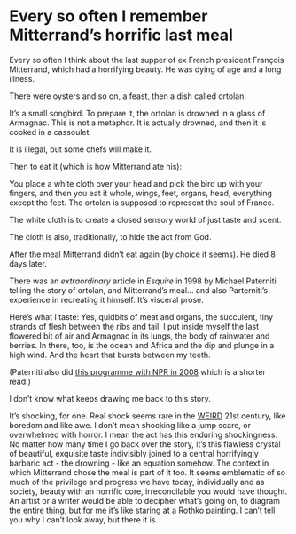 # Every so often I remember Mitterrand’s horrific last meal

Every so often I think about the last supper of ex French president François
Mitterrand, which had a horrifying beauty. He was dying of age and a long
illness.

There were oysters and so on, a feast, then a dish called ortolan.

It’s a small songbird. To prepare it, the ortolan is drowned in a glass of
Armagnac. This is not a metaphor. It is actually drowned, and then it is
cooked in a cassoulet.

It is illegal, but some chefs will make it.

Then to eat it (which is how Mitterrand ate his):

You place a white cloth over your head and pick the bird up with your fingers,
and then you eat it whole, wings, feet, organs, head, everything except the
feet. The ortolan is supposed to represent the soul of France.

The white cloth is to create a closed sensory world of just taste and scent.

The cloth is also, traditionally, to hide the act from God.

After the meal Mitterrand didn’t eat again (by choice it seems). He died 8
days later.

There was an _extraordinary_ article in _Esquire_ in 1998 by Michael Paterniti
telling the story of ortolan, and Mitterrand’s meal… and also Parterniti’s
experience in recreating it himself. It’s visceral prose.

Here’s what I taste: Yes, quidbits of meat and organs, the succulent, tiny
strands of flesh between the ribs and tail. I put inside myself the last
flowered bit of air and Armagnac in its lungs, the body of rainwater and
berries. In there, too, is the ocean and Africa and the dip and plunge in a
high wind. And the heart that bursts between my teeth.

(Paterniti also did [this programme with NPR in
2008](https://www.npr.org/templates/story/story.php?storyId=5223077) which is
a shorter read.)

I don’t know what keeps drawing me back to this story.

It’s shocking, for one. Real shock seems rare in the
[WEIRD](https://en.wikipedia.org/wiki/Psychology#WEIRD_bias) 21st century,
like boredom and like awe. I don’t mean shocking like a jump scare, or
overwhelmed with horror. I mean the act has this enduring shockingness. No
matter how many time I go back over the story, it’s this flawless crystal of
beautiful, exquisite taste indivisibly joined to a central horrifyingly
barbaric act - the drowning - like an equation somehow. The context in which
Mitterrand chose the meal is part of it too. It seems emblematic of so much of
the privilege and progress we have today, individually and as society, beauty
with an horrific core, irreconcilable you would have thought. An artist or a
writer would be able to decipher what’s going on, to diagram the entire thing,
but for me it’s like staring at a Rothko painting. I can’t tell you why I
can’t look away, but there it is.
